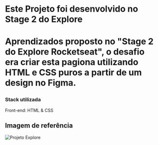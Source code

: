 <h1>Este Projeto foi desenvolvido no Stage 2 do Explore<h1>
  
<p>Aprendizados proposto no "Stage 2 do Explore Rocketseat", o desafio era criar esta pagiona utilizando HTML e CSS puros a partir de um design no Figma.</p>

<h3>Stack utilizada</h3>
  
Front-end: HTML & CSS

<h2>Imagem de referência</h2>

![Projeto Explore](https://user-images.githubusercontent.com/108701750/186542817-c2ee299c-bac1-4aaf-a3c9-364a57260738.png)
